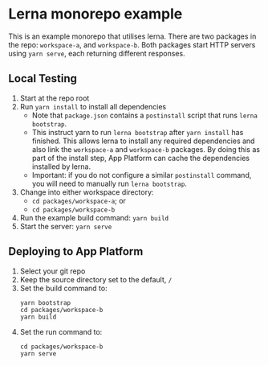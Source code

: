 # Lerna monorepo example

This is an example monorepo that utilises lerna. There are two packages in the repo: `workspace-a`, and `workspace-b`. Both packages start HTTP servers using `yarn serve`, each returning different responses.

## Local Testing

1. Start at the repo root
1. Run `yarn install` to install all dependencies
    * Note that `package.json` contains a `postinstall` script that runs `lerna bootstrap`.
    * This instruct yarn to run `lerna bootstrap` after `yarn install` has finished. This allows lerna to install any required dependencies and also link the `workspace-a` and `workspace-b` packages. By doing this as part of the install step, App Platform can cache the dependencies installed by lerna.
    * Important: if you do not configure a similar `postinstall` command, you will need to manually run `lerna bootstrap`.
1. Change into either workspace directory:
    * `cd packages/workspace-a`; or
    * `cd packages/workspace-b`
1. Run the example build command: `yarn build`
1. Start the server: `yarn serve`

## Deploying to App Platform

1. Select your git repo
1. Keep the source directory set to the default, `/`
1. Set the build command to:
	```
	yarn bootstrap
	cd packages/workspace-b
	yarn build
	```
1. Set the run command to:
	```
	cd packages/workspace-b
	yarn serve
	```
